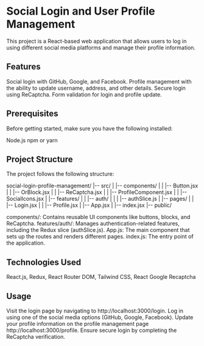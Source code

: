# Social Login and User Profile Management

This project is a React-based web application that allows users to log in using different social media platforms and manage their profile information.

## Features

Social login with GitHub, Google, and Facebook.
Profile management with the ability to update username, address, and other details.
Secure login using ReCaptcha.
Form validation for login and profile update.

## Prerequisites

Before getting started, make sure you have the following installed:

Node.js
npm or yarn

## Project Structure

The project follows the following structure:

social-login-profile-management/
|-- src/
| |-- components/
| | |-- Button.jsx
| | |-- OrBlock.jsx
| | |-- ReCaptcha.jsx
| | |-- ProfileComponent.jsx
| | |-- SocialIcons.jsx
| |-- features/
| | |-- auth/
| | | |-- authSlice.js
| |-- pages/
| | |-- Login.jsx
| | |-- Profile.jsx
| |-- App.jsx
| |-- index.jsx
|-- public/

components/: Contains reusable UI components like buttons, blocks, and ReCaptcha.
features/auth/: Manages authentication-related features, including the Redux slice (authSlice.js).
App.js: The main component that sets up the routes and renders different pages.
index.js: The entry point of the application.

## Technologies Used

React.js,
Redux,
React Router DOM,
Tailwind CSS,
React Google Recaptcha

## Usage

Visit the login page by navigating to http://localhost:3000/login.
Log in using one of the social media options (GitHub, Google, Facebook).
Update your profile information on the profile management page http://localhost:3000/profile.
Ensure secure login by completing the ReCaptcha verification.
